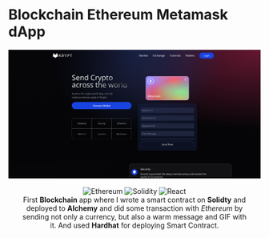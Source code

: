 # Blockchain Ethereum Metamask dApp

![Screenshot](./client/public/screenshot.png)

<div align="center">
  <img src="https://img.shields.io/badge/Ethereum-3C3C3D?style=for-the-badge&logo=Ethereum&logoColor=white" alt="Ethereum">
  <img src="https://img.shields.io/badge/Solidity-%23363636.svg?style=for-the-badge&logo=solidity&logoColor=white" alt="Solidity">
  <img src="https://img.shields.io/badge/react-%2320232a.svg?style=for-the-badge&logo=react&logoColor=%2361DAFB" alt="React">
</div>

<p align="center" style="width: 90%; margin: 0 auto">
  First <b>Blockchain</b> app where I wrote a smart contract on <b>Solidty</b> and deployed to <b>Alchemy</b> and did some transaction with <i>Ethereum</i> by sending not only a currency, but also a warm message and GIF with it. And used <b>Hardhat</b> for deploying Smart Contract.
</p>